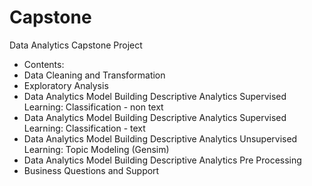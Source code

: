 # Capstone
Data Analytics Capstone Project
- Contents:
- Data Cleaning and Transformation
- Exploratory Analysis
- Data Analytics Model Building Descriptive Analytics Supervised Learning: Classification - non text
- Data Analytics Model Building Descriptive Analytics Supervised Learning: Classification - text
- Data Analytics Model Building Descriptive Analytics Unsupervised Learning: Topic Modeling (Gensim)
- Data Analytics Model Building Descriptive Analytics Pre Processing
- Business Questions and Support

